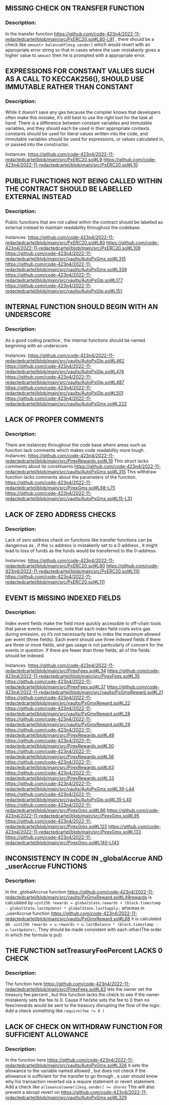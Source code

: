 ## MISSING CHECK ON TRANSFER FUNCTION

### Description:

In the transfer function https://github.com/code-423n4/2022-11-redactedcartel/blob/main/src/PxERC20.sol#L80-L91  , 
there should be a check like `amount< balanceOf[msg.sender]` which would revert with an appropriate error string  so that
in cases where the user mistakenly gives a higher value to `amount` then he is prompted with a appropriate error.

## EXPRESSIONS FOR CONSTANT VALUES SUCH AS A CALL TO KECCAK256(), SHOULD USE IMMUTABLE RATHER THAN CONSTANT

### Description:

While it doesn’t save any gas because the compiler knows that developers often make this mistake, it’s still best to use
the right tool for the task at hand. There is a difference between constant variables and immutable variables, and they
should each be used in their appropriate contexts. constants should be used for literal values written into the code, and
immutable variables should be used for expressions, or values calculated in, or passed into the constructor.

Instances:
https://github.com/code-423n4/2022-11-redactedcartel/blob/main/src/PxERC20.sol#L9
https://github.com/code-423n4/2022-11-redactedcartel/blob/main/src/PxERC20.sol#L10

## PUBLIC FUNCTIONS NOT BEING CALLED WITHIN THE CONTRACT SHOULD BE LABELLED EXTERNAL INSTEAD

### Description:

Public functions that are not called within the contract should be labelled as external instead to maintain readability throughout the codebase.

Instances:
https://github.com/code-423n4/2022-11-redactedcartel/blob/main/src/PxERC20.sol#L80
https://github.com/code-423n4/2022-11-redactedcartel/blob/main/src/PxERC20.sol#L109
https://github.com/code-423n4/2022-11-redactedcartel/blob/main/src/vaults/AutoPxGmx.sol#L315
https://github.com/code-423n4/2022-11-redactedcartel/blob/main/src/vaults/AutoPxGmx.sol#L339
https://github.com/code-423n4/2022-11-redactedcartel/blob/main/src/vaults/AutoPxGlp.sol#L177
https://github.com/code-423n4/2022-11-redactedcartel/blob/main/src/vaults/AutoPxGlp.sol#L151

## INTERNAL FUNCTION SHOULD BEGIN WITH AN UNDERSCORE

### Description:

As a good coding practice , the internal functions should be named beginning with an underscore.

Instances:
https://github.com/code-423n4/2022-11-redactedcartel/blob/main/src/vaults/AutoPxGlp.sol#L462
https://github.com/code-423n4/2022-11-redactedcartel/blob/main/src/vaults/AutoPxGlp.sol#L474
https://github.com/code-423n4/2022-11-redactedcartel/blob/main/src/vaults/AutoPxGlp.sol#L487
https://github.com/code-423n4/2022-11-redactedcartel/blob/main/src/vaults/AutoPxGlp.sol#L501
https://github.com/code-423n4/2022-11-redactedcartel/blob/main/src/vaults/AutoPxGmx.sol#L222

## LACK OF PROPER COMMENTS

### Description:

There are instances throughout the code base where areas such as function lack comments which makes code readability more tough . 
Instances:
https://github.com/code-423n4/2022-11-redactedcartel/blob/main/src/PirexRewards.sol#L19
This struct lacks comments about its constituents
https://github.com/code-423n4/2022-11-redactedcartel/blob/main/src/vaults/AutoPxGmx.sol#L315
This withdraw function lacks comments about the parameters of the function.
https://github.com/code-423n4/2022-11-redactedcartel/blob/main/src/PirexGmx.sol#L68-L75
https://github.com/code-423n4/2022-11-redactedcartel/blob/main/src/vaults/AutoPxGmx.sol#L15-L31

## LACK OF ZERO ADDRESS CHECKS

### Description:

Lack of zero address check on functions like transfer functions can be dangerous as , if the `to` address is mistakenly set to a 0 address , 
it might lead to loss of funds as the funds would be transferred to the 0-address.

Instances:
https://github.com/code-423n4/2022-11-redactedcartel/blob/main/src/PxERC20.sol#L80
https://github.com/code-423n4/2022-11-redactedcartel/blob/main/src/PxERC20.sol#L110
https://github.com/code-423n4/2022-11-redactedcartel/blob/main/src/PxERC20.sol#L111

## EVENT IS MISSING INDEXED FIELDS

### Description:

Index event fields make the field more quickly accessible to off-chain tools that parse events. However, note that each index
field costs extra gas during emission, so it’s not necessarily best to index the maximum allowed per event (three fields).
Each event should use three indexed fields if there are three or more fields, and gas usage is not particularly of concern for
the events in question. If there are fewer than three fields, all of the fields should be indexed.

Instances:
https://github.com/code-423n4/2022-11-redactedcartel/blob/main/src/PirexFees.sol#L34
https://github.com/code-423n4/2022-11-redactedcartel/blob/main/src/PirexFees.sol#L35
https://github.com/code-423n4/2022-11-redactedcartel/blob/main/src/PirexFees.sol#L37
https://github.com/code-423n4/2022-11-redactedcartel/blob/main/src/vaults/PxGmxReward.sol#L21
https://github.com/code-423n4/2022-11-redactedcartel/blob/main/src/vaults/PxGmxReward.sol#L22
https://github.com/code-423n4/2022-11-redactedcartel/blob/main/src/vaults/PxGmxReward.sol#L28
https://github.com/code-423n4/2022-11-redactedcartel/blob/main/src/vaults/PxGmxReward.sol#L29
https://github.com/code-423n4/2022-11-redactedcartel/blob/main/src/PirexRewards.sol#L49
https://github.com/code-423n4/2022-11-redactedcartel/blob/main/src/PirexRewards.sol#L50
https://github.com/code-423n4/2022-11-redactedcartel/blob/main/src/PirexRewards.sol#L56
https://github.com/code-423n4/2022-11-redactedcartel/blob/main/src/PirexRewards.sol#L63
https://github.com/code-423n4/2022-11-redactedcartel/blob/main/src/PirexRewards.sol#L33
https://github.com/code-423n4/2022-11-redactedcartel/blob/main/src/vaults/AutoPxGmx.sol#L39-L44
https://github.com/code-423n4/2022-11-redactedcartel/blob/main/src/vaults/AutoPxGlp.sol#L35-L40
https://github.com/code-423n4/2022-11-redactedcartel/blob/main/src/PirexGmx.sol#L86
https://github.com/code-423n4/2022-11-redactedcartel/blob/main/src/PirexGmx.sol#L95
https://github.com/code-423n4/2022-11-redactedcartel/blob/main/src/PirexGmx.sol#L125
https://github.com/code-423n4/2022-11-redactedcartel/blob/main/src/PirexGmx.sol#L133
https://github.com/code-423n4/2022-11-redactedcartel/blob/main/src/PirexGmx.sol#L140-L143


## INCONSISTENCY IN CODE IN _globalAccrue AND _userAccrue FUNCTIONS

### Description:

In the _globalAccrue function  https://github.com/code-423n4/2022-11-redactedcartel/blob/main/src/vaults/PxGmxReward.sol#L49rewards is calculated by `uint256 rewards = globalState.rewards +
            (block.timestamp - globalState.lastUpdate) *
            globalState.lastSupply;` whereas in _userAccrue function https://github.com/code-423n4/2022-11-redactedcartel/blob/main/src/vaults/PxGmxReward.sol#L68 it is calculated as ` uint256 rewards = u.rewards +
            u.lastBalance *
            (block.timestamp - u.lastUpdate);` 
They should be made consistent with each other(The order in which the formula is put)

## THE FUNCTION setTreasuryFeePercent LACKS 0 CHECK

### Description:

The function here https://github.com/code-423n4/2022-11-redactedcartel/blob/main/src/PirexFees.sol#L83 lets the owner set the 
treasury fee percent , but this function lacks the check to see if the owner mistakenly sets the fee to 0.
Cause if he/she sets the fee to 0 then no fees/rewards would be sent to the treasury disrupting the flow of the logic.
Add a check something like `require(fee != 0 )`

## LACK OF CHECK ON WITHDRAW FUNCTION FOR SUFFICIENT ALLOWANCE

### Description:

In the function here https://github.com/code-423n4/2022-11-redactedcartel/blob/main/src/vaults/AutoPxGmx.sol#L326 it sets the allowance
to the variable named allowed  , but does not check if the allowance is sufficient for the transfer to go through  , a user should know why his transaction reverted via a require statement or revert statement.
Add a check like `allowance[owner][msg.sender] >= shares`
This will also prevent a abrupt revert on  https://github.com/code-423n4/2022-11-redactedcartel/blob/main/src/vaults/AutoPxGmx.sol#L329


